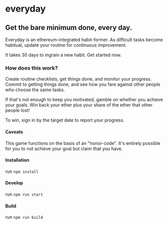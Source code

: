 # everyday

## Get the bare minimum done, every day.

Everyday is an ethereum-integrated habit-former. As difficult tasks become habitual, update your routine for continuous improvement.

It takes 30 days to ingrain a new habit. Get started now.

### How does this work?

Create routine checklists, get things done, and monitor your progress. Commit to getting things done, and see how you fare against other people who choose the same tasks.

If that's not enough to keep you motivated, gamble on whether you achieve your goals. Win back your ether plus your share of the ether that other people lost!

To win, sign in by the target date to report your progress.

#### Caveats

This game functions on the basis of an "honor-code". It's entirely possible for you to not achieve your goal but claim that you have.

#### Installation
run `npm install`

#### Develop
run `npm run start`

#### Build
run `npm run build`

